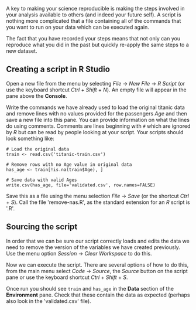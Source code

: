 A key to making your science reproducible is making the steps involved in your analysis available to others (and indeed your future self).
A script is nothing more complicated that a file containing all of the commands that you want to run on your data which can be executed again.

The fact that you have recorded your steps means that not only can you reproduce what you did in the past but quickly re-apply the same steps to a new dataset.

## Creating a script in R Studio

Open a new file from the menu by selecting *File* -> *New File* -> *R Script* (or use the keyboard shortcut *Ctrl* + *Shift* + *N*).
An empty file will appear in the pane above the **Console**.

Write the commands we have already used to load the original titanic data and remove lines with no values provided for the passengers *Age* and then save a new file into this pane.
You can provide information on what the lines do using comments.
Comments are lines beginning with `#` which are ignored by *R* but can be read by people looking at your script.
Your scripts should look something like:

```
# Load the original data
train <- read.csv('titanic-train.csv')

# Remove rows with no Age value in original data
has_age <- train[!is.na(train$Age), ]

# Save data with valid Ages
write.csv(has_age, file='validated.csv', row.names=FALSE)
```

Save this as a file using the menu selection *File* -> *Save* (or the shortcut *Ctrl* + *S*).
Call the file 'remove-nas.R', as the standard extension for an *R* script is '.R'.

## Sourcing the script

In order that we can be sure our script correctly loads and edits the data we need to remove the version of the variables we have created previously.
Use the menu option *Session* -> *Clear Workspace* to do this.

Now we can execute the script.
There are several options of how to do this, from the main menu select *Code* -> *Source*, the *Source* button on the script pane or use the keyboard shortcut *Ctrl* + *Shift* + *S*.

Once run you should see `train` and `has_age` in the **Data** section of the **Environment** pane.
Check that these contain the data as expected (perhaps also look in the 'validated.csv' file).
